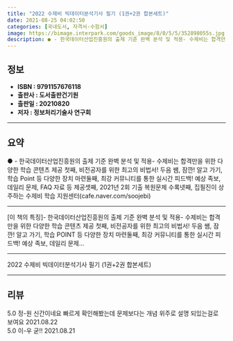 ```yaml
---
title: "2022 수제비 빅데이터분석기사 필기 (1권+2권 합본세트)"
date: 2021-08-25 04:02:50
categories: [국내도서, 자격서-수험서]
image: https://bimage.interpark.com/goods_image/8/0/5/5/352898055s.jpg
description: ● - 한국데이터산업진흥원의 출제 기준 완벽 분석 및 적용- 수제비는 합격만을 위한 다양한 학습 콘텐츠 제공 첫째, 비전공자를 위한 최고의 비법서! 두음 쌤, 잠깐! 알고 가기, 학습 Point 등 다양한 장치 마련둘째, 최강 커뮤니티를 통한 실시간 피드백! 예상 족보, 데일리
---
```


## **정보**

- **ISBN : 9791157676118**
- **출판사 : 도서출판건기원**
- **출판일 : 20210820**
- **저자 : 정보처리기술사 연구회**

------



## **요약**

●  - 한국데이터산업진흥원의 출제 기준 완벽 분석 및 적용- 수제비는 합격만을 위한 다양한 학습 콘텐츠 제공 첫째, 비전공자를 위한 최고의 비법서!   두음 쌤, 잠깐! 알고 가기, 학습 Point 등 다양한 장치 마련둘째, 최강 커뮤니티를 통한 실시간 피드백!   예상 족보, 데일리 문제, FAQ 자료 등 제공셋째, 2021년 2회 기출 복원문제 수록넷째, 집필진이 상주하는 수제비 학습 지원센터(cafe.naver.com/soojebi)

------

[이 책의 특징]- 한국데이터산업진흥원의 출제 기준 완벽 분석 및 적용- 수제비는 합격만을 위한 다양한 학습 콘텐츠 제공 첫째, 비전공자를 위한 최고의 비법서!   두음 쌤, 잠깐! 알고 가기, 학습 POINT 등 다양한 장치 마련둘째, 최강 커뮤니티를 통한 실시간 피드백!   예상 족보, 데일리 문제... 

------


2022 수제비 빅데이터분석기사 필기 (1권+2권 합본세트) 

------


## **리뷰** 

5.0 정-원 신간이네요 빠르게 확인해봤는데 문제보다는 개념 위주로 설명 되있는걸로 보여요 2021.08.22 <br/>5.0 이-우 굳!! 2021.08.21 <br/>